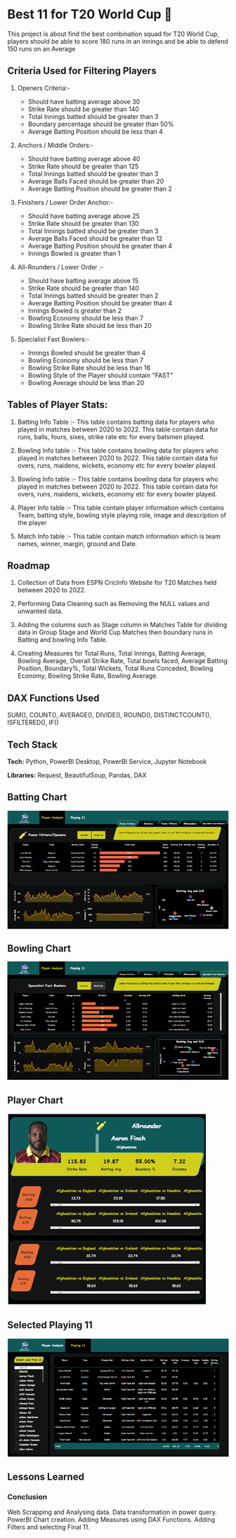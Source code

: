 # Best 11 for T20 World Cup 🏏 
This project is about find the best combination squad for T20 World Cup, players should be able to score 180 runs in an innings and be able to defend 150 runs on an Average

## Criteria Used for Filtering Players

1. Openers Criteria:-
   - Should have batting average above 30
   - Strike Rate should be greater than 140
   - Total Innings batted should be greater than 3
   - Boundary percentage should be greater than 50%
   - Average Batting Position should be less than 4

2. Anchors / Middle Orders:-
   - Should have batting average above 40
   - Strike Rate should be greater than 125
   - Total Innings batted should be greater than 3
   - Average Balls Faced should be greater than 20
   - Average Batting Position should be greater than 2

3. Finishers / Lower Order Anchor:-
   - Should have batting average above 25
   - Strike Rate should be greater than 130
   - Total Innings batted should be greater than 3
   - Average Balls Faced should be greater than 12
   - Average Batting Position should be greater than 4
   - Innings Bowled is greater than 1

5. All-Rounders / Lower Order :- 
   - Should have batting average above 15
   - Strike Rate should be greater than 140
   - Total Innings batted should be greater than 2
   - Average Batting Position should be greater than 4
   - Innings Bowled is greater than 2
   - Bowling Economy should be less than 7
   - Bowling Strike Rate should be less than 20

6. Specialist Fast Bowlers:-
   - Innings Bowled should be greater than 4
   - Bowling Economy should be less than 7
   - Bowling Strike Rate should be less than 16
   - Bowling Style of the Player should contain "FAST"
   - Bowling Average should be less than 20










## Tables of Player Stats:

1. Batting Info Table :-
    This table contains batting data for players who played in matches between 
    2020 to 2022. This table contain data for runs, balls, fours, sixes, strike rate
    etc for every batsmen played.

2. Bowling Info table :-
    This table contains bowling data for players who played in matches between 
    2020 to 2022. This table contain data for overs, runs, maidens, wickets, economy etc
    for every bowler played.

3. Bowling Info table :-
    This table contains bowling data for players who played in matches between 
    2020 to 2022. This table contain data for overs, runs, maidens, wickets, economy etc
    for every bowler played.

4. Player Info table :-
    This table contain player information which contains Team, batting style, bowling style
    playing role, image and description of the player

5. Match Info table :- 
    This table contain match information which is team names, winner, margin, ground and
    Date.


## Roadmap

1. Collection of Data from ESPN CricInfo Website for T20 Matches held between 2020 to 2022.

2. Performing Data Cleaning such as Removing the NULL values and unwanted data. 

3. Adding the columns such as Stage column in Matches Table for dividing data in Group Stage
and World Cup Matches then boundary runs in Batting and bowling Info Table.

4. Creating Measures for Total Runs, Total Innings, Batting Average, Bowling Average, 
Overall Strike Rate, Total bowls faced, Average Batting Position, Boundary%, Total Wickets,
Total Runs Conceded, Bowling Economy, Bowling Strike Rate, Bowling Average.

## DAX Functions Used

SUM(), COUNT(), AVERAGE(), DIVIDE(), ROUND(), DISTINCTCOUNT(), ISFILTERED(), IF()




## Tech Stack

**Tech:** Python, PowerBI Desktop, PowerBI Service, 
          Jupyter Notebook

**Libraries:** Request, BeautifulSoup, Pandas, DAX


## Batting Chart

![App Screenshot](https://github.com/Darshbhi99/T20-World-Cup-Playing-11/blob/main/Images/Openers.png?raw=true)


## Bowling Chart

![App Screenshot](https://github.com/Darshbhi99/T20-World-Cup-Playing-11/blob/main/Images/bowlers.png?raw=true)

## Player Chart

![App Screenshot](https://github.com/Darshbhi99/T20-World-Cup-Playing-11/blob/main/Images/playerinfo.png?raw=true)

## Selected Playing 11

![App Screenshot](https://github.com/Darshbhi99/T20-World-Cup-Playing-11/blob/main/Images/playing11.png?raw=true)


## Lessons Learned

### Conclusion
Web Scrapping and Analysing data. Data transformation in power query.
PowerBI Chart creation. Adding Measures using DAX Functions. Adding Filters
and selecting Final 11.

